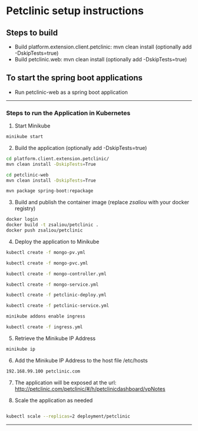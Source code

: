 Petclinic setup instructions
=======================
 

## Steps to build
* Build platform.extension.client.petclinic: mvn clean install (optionally add -DskipTests=true)
* Build petclinic.web: mvn clean install (optionally add -DskipTests=true)

## To start the spring boot applications
* Run petclinic-web as a spring boot application

---
### Steps to run the Application in Kubernetes

1. Start Minikube

```bash
minikube start
```

2. Build the application (optionally add -DskipTests=true)

```bash
cd platform.client.extension.petclinic/
mvn clean install -DskipTests=True

cd petclinic-web
mvn clean install -DskipTests=True

mvn package spring-boot:repackage
```

3. Build and publish the container image (replace *zsaliou* with your docker registry)

```bash
docker login
docker build -t zsaliou/petclinic .
docker push zsaliou/petclinic
```

4. Deploy the application to Minikube

```bash
kubectl create -f mongo-pv.yml

kubectl create -f mongo-pvc.yml

kubectl create -f mongo-controller.yml

kubectl create -f mongo-service.yml

kubectl create -f petclinic-deploy.yml

kubectl create -f petclinic-service.yml

minikube addons enable ingress

kubectl create -f ingress.yml
```

5. Retrieve the Minikube IP Address

```bash
minikube ip
```

6. Add the Minikube IP Address to the host file /etc/hosts

```bash
192.168.99.100 petclinic.com
```

7. The application will be exposed at the url: <http://petclinic.com/petclinic/#/h/petclinicdashboard/vpNotes>

8. Scale the application as needed 

```bash

kubectl scale --replicas=2 deployment/petclinic
```

---
